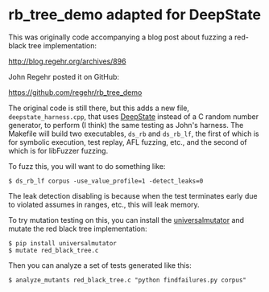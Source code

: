 rb_tree_demo adapted for DeepState
============

This was originally code accompanying a blog post about fuzzing a red-black tree implementation:

http://blog.regehr.org/archives/896

John Regehr posted it on GitHub:

https://github.com/regehr/rb_tree_demo

The original code is still there, but this adds a new file,
`deepstate_harness.cpp`, that uses [DeepState](https://github.com/trailofbits/deepstate) instead of a C random
number generator, to perform (I think) the same testing as John's
harness.  The Makefile will build two executables, `ds_rb` and
`ds_rb_lf`, the first of which is for symbolic execution, test replay,
AFL fuzzing, etc., and the second of which is for libFuzzer fuzzing.

To fuzz this, you will want to do something like:

```shell
$ ds_rb_lf corpus -use_value_profile=1 -detect_leaks=0
```

The leak detection disabling is because when the test terminates early due to violated assumes in ranges, etc., this will leak memory.

To try mutation testing on this, you can install the [universalmutator](https://github.com/agroce/universalmutator) and mutate the red black tree implementation:

```shell
$ pip install universalmutator
$ mutate red_black_tree.c
```

Then you can analyze a set of tests generated like this:

```shell
$ analyze_mutants red_black_tree.c "python findfailures.py corpus"
```
